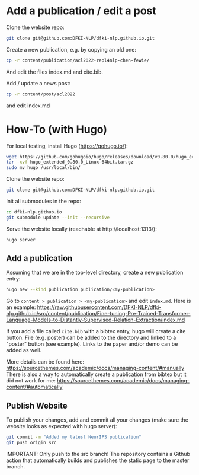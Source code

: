 # Add a publication / edit a post
Clone the website repo:
```bash
git clone git@github.com:DFKI-NLP/dfki-nlp.github.io.git
```

Create a new publication, e.g. by copying an old one:
```bash
cp -r content/publication/acl2022-repl4nlp-chen-fewie/
```
And edit the files index.md and cite.bib.

Add / update a news post:
```bash
cp -r content/post/acl2022
```
and edit index.md


# How-To (with Hugo)

For local testing, install Hugo (https://gohugo.io/):
```bash
wget https://github.com/gohugoio/hugo/releases/download/v0.80.0/hugo_extended_0.80.0_Linux-64bit.tar.gz
tar -xvf hugo_extended_0.80.0_Linux-64bit.tar.gz
sudo mv hugo /usr/local/bin/
```

Clone the website repo:
```bash
git clone git@github.com:DFKI-NLP/dfki-nlp.github.io.git
```

Init all submodules in the repo:
```bash
cd dfki-nlp.github.io
git submodule update --init --recursive
```

Serve the website locally (reachable at http://localhost:1313/):
```bash
hugo server
```

## Add a publication

Assuming that we are in the top-level directory, create a new publication entry:
```bash
hugo new --kind publication publication/<my-publication>
```

Go to `content > publication > <my-publication>` and edit `index.md`.
Here is an example: https://raw.githubusercontent.com/DFKI-NLP/dfki-nlp.github.io/src/content/publication/Fine-tuning-Pre-Trained-Transformer-Language-Models-to-Distantly-Supervised-Relation-Extraction/index.md

If you add a file called `cite.bib` with a bibtex entry, hugo will create a cite button.
File (e.g. poster) can be added to the directory and linked to a "poster" button (see example).
Links to the paper and/or demo can be added as well.

More details can be found here: https://sourcethemes.com/academic/docs/managing-content/#manually
There is also a way to automatically create a publication from bibtex but it did not work for me: https://sourcethemes.com/academic/docs/managing-content/#automatically

## Publish Website

To publish your changes, add and commit all your changes (make sure the website looks as expected with hugo server):
```bash
git commit -m "Added my latest NeurIPS publication"
git push origin src
```

IMPORTANT: Only push to the src branch!
The repository contains a Github action that automatically builds and publishes the static page to the master branch.
